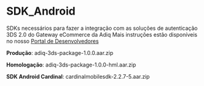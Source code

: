 # SDK_Android
SDKs necessários para fazer a integração com as soluções de autenticação 3DS 2.0 do Gateway eCommerce da Adiq
Mais instruções estão disponíveis no nosso [Portal de Desenvolvedores](https://developers.adiq.io/manual/threeds#-implementao-sdk-android-)

**Produção**: adiq-3ds-package-1.0.0.aar.zip

**Homologação**: adiq-3ds-package-1.0.0-hml.aar.zip

**SDK Android Cardinal**: cardinalmobilesdk-2.2.7-5.aar.zip

